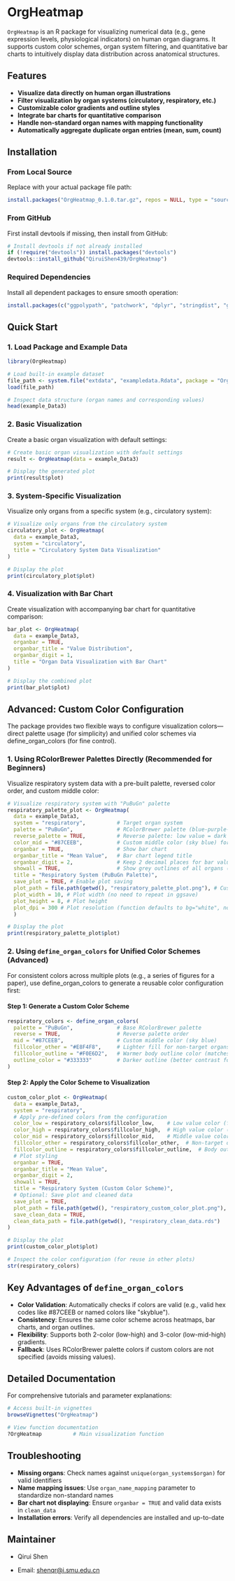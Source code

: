 # OrgHeatmap

`OrgHeatmap` is an R package for visualizing numerical data (e.g., gene expression levels, physiological indicators) on human organ diagrams. It supports custom color schemes, organ system filtering, and quantitative bar charts to intuitively display data distribution across anatomical structures.


## Features
- **Visualize data directly on human organ illustrations**
- **Filter visualization by organ systems (circulatory, respiratory, etc.)**
- **Customizable color gradients and outline styles**
- **Integrate bar charts for quantitative comparison**
- **Handle non-standard organ names with mapping functionality**
- **Automatically aggregate duplicate organ entries (mean, sum, count)**


## Installation

### From Local Source
Replace with your actual package file path:
```r
install.packages("OrgHeatmap_0.1.0.tar.gz", repos = NULL, type = "source")
```

### From GitHub 
First install devtools if missing, then install from GitHub:
```r
# Install devtools if not already installed
if (!require("devtools")) install.packages("devtools")
devtools::install_github("QiruiShen439/OrgHeatmap")
```
### Required Dependencies
Install all dependent packages to ensure smooth operation:
```r
install.packages(c("ggpolypath", "patchwork", "dplyr", "stringdist", "ggplot2"))
```

## Quick Start

### 1. Load Package and Example Data
```r
library(OrgHeatmap)

# Load built-in example dataset
file_path <- system.file("extdata", "exampledata.Rdata", package = "OrgHeatmap")
load(file_path)

# Inspect data structure (organ names and corresponding values)
head(example_Data3)
```

### 2. Basic Visualization
Create a basic organ visualization with default settings:
```r
# Create basic organ visualization with default settings
result <- OrgHeatmap(data = example_Data3)

# Display the generated plot
print(result$plot)
```

### 3. System-Specific Visualization
Visualize only organs from a specific system (e.g., circulatory system):
```r
# Visualize only organs from the circulatory system
circulatory_plot <- OrgHeatmap(
  data = example_Data3,
  system = "circulatory",
  title = "Circulatory System Data Visualization"
)

# Display the plot
print(circulatory_plot$plot)
```

### 4. Visualization with Bar Chart
Create visualization with accompanying bar chart for quantitative comparison:
```r
bar_plot <- OrgHeatmap(
  data = example_Data3,
  organbar = TRUE,
  organbar_title = "Value Distribution",
  organbar_digit = 1,
  title = "Organ Data Visualization with Bar Chart"
)

# Display the combined plot
print(bar_plot$plot)
```

## Advanced: Custom Color Configuration 
The package provides two flexible ways to configure visualization colors—direct palette usage (for simplicity) and unified color schemes via define_organ_colors (for fine control).

### 1. Using RColorBrewer Palettes Directly (Recommended for Beginners) 
Visualize respiratory system data with a pre-built palette, reversed color order, and custom middle color:
```r
# Visualize respiratory system with "PuBuGn" palette
respiratory_palette_plot <- OrgHeatmap(
  data = example_Data3,
  system = "respiratory",          # Target organ system
  palette = "PuBuGn",              # RColorBrewer palette (blue-purple-green)
  reverse_palette = TRUE,          # Reverse palette: low value = dark green, high value = purple
  color_mid = "#87CEEB",           # Custom middle color (sky blue) for 3-color gradient
  organbar = TRUE,                 # Show bar chart
  organbar_title = "Mean Value",   # Bar chart legend title
  organbar_digit = 2,              # Keep 2 decimal places for bar values
  showall = TRUE,                  # Show grey outlines of all organs (not just respiratory)
  title = "Respiratory System (PuBuGn Palette)",
  save_plot = TRUE, # Enable plot saving
  plot_path = file.path(getwd(), "respiratory_palette_plot.png"), # Custom path for saving the plot
  plot_width = 10, # Plot width (no need to repeat in ggsave)
  plot_height = 8, # Plot height
  plot_dpi = 300 # Plot resolution (function defaults to bg="white", no need to specify separately)
  )

# Display the plot
print(respiratory_palette_plot$plot)

```

### 2. Using `define_organ_colors` for Unified Color Schemes (Advanced) 
For consistent colors across multiple plots (e.g., a series of figures for a paper), use define_organ_colors to generate a reusable color configuration first:
#### Step 1: Generate a Custom Color Scheme
```r
respiratory_colors <- define_organ_colors(
  palette = "PuBuGn",              # Base RColorBrewer palette
  reverse = TRUE,                  # Reverse palette order
  mid = "#87CEEB",                 # Custom middle color (sky blue)
  fillcolor_other = "#E8F4F8",     # Lighter fill for non-target organs (reduces distraction)
  fillcolor_outline = "#F0E6D2",   # Warmer body outline color (matches package default)
  outline_color = "#333333"        # Darker outline (better contrast for small organs)
)
```
#### Step 2: Apply the Color Scheme to Visualization
```r
custom_color_plot <- OrgHeatmap(
  data = example_Data3,
  system = "respiratory",
  # Apply pre-defined colors from the configuration
  color_low = respiratory_colors$fillcolor_low,    # Low value color (from palette)
  color_high = respiratory_colors$fillcolor_high,  # High value color (from palette)
  color_mid = respiratory_colors$fillcolor_mid,    # Middle value color (custom)
  fillcolor_other = respiratory_colors$fillcolor_other,  # Non-target organ color
  fillcolor_outline = respiratory_colors$fillcolor_outline,  # Body outline color
  # Plot styling
  organbar = TRUE,
  organbar_title = "Mean Value",
  organbar_digit = 2,
  showall = TRUE,
  title = "Respiratory System (Custom Color Scheme)",
  # Optional: Save plot and cleaned data
  save_plot = TRUE,
  plot_path = file.path(getwd(), "respiratory_custom_color_plot.png"),
  save_clean_data = TRUE,
  clean_data_path = file.path(getwd(), "respiratory_clean_data.rds")
)

# Display the plot
print(custom_color_plot$plot)

# Inspect the color configuration (for reuse in other plots)
str(respiratory_colors)
```

## Key Advantages of `define_organ_colors`
- **Color Validation**: Automatically checks if colors are valid (e.g., valid hex codes like #87CEEB or named colors like "skyblue").
- **Consistency**: Ensures the same color scheme across heatmaps, bar charts, and organ outlines.
- **Flexibility**: Supports both 2-color (low-high) and 3-color (low-mid-high) gradients.
- **Fallback**: Uses RColorBrewer palette colors if custom colors are not specified (avoids missing values).

## Detailed Documentation
For comprehensive tutorials and parameter explanations:
```r
# Access built-in vignettes
browseVignettes("OrgHeatmap")

# View function documentation
?OrgHeatmap          # Main visualization function
```

## Troubleshooting
- **Missing organs**: Check names against `unique(organ_systems$organ)` for valid identifiers
- **Name mapping issues**: Use `organ_name_mapping` parameter to standardize non-standard names
- **Bar chart not displaying**: Ensure `organbar = TRUE` and valid data exists in `clean_data`
- **Installation errors**: Verify all dependencies are installed and up-to-date

## Maintainer
- Qirui Shen

- Email: shenqr@i.smu.edu.cn



